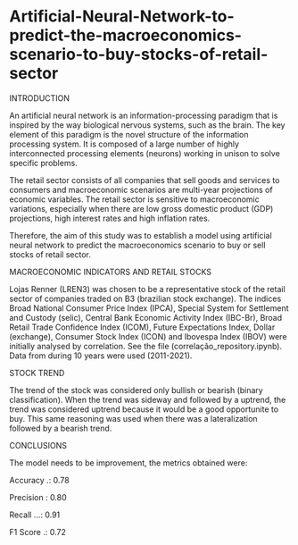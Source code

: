# Artificial-Neural-Network-to-predict-the-macroeconomics-scenario-to-buy-stocks-of-retail-sector

INTRODUCTION 

An artificial neural network is an information-processing paradigm that is inspired by the way biological nervous systems, such as the brain. The key element of this paradigm is the novel structure of the information processing system. It is composed of a large number of highly interconnected processing elements (neurons) working in unison to solve specific problems.

The retail sector consists of all companies that sell goods and services to consumers and macroeconomic scenarios are multi-year projections of economic variables. The retail sector is sensitive to macroeconomic variations, especially when there are low gross domestic product (GDP) projections, high interest rates and high inflation rates.

Therefore, the aim of this study was to establish a model using artificial neural network to predict the macroeconomics scenario to buy or sell stocks of retail sector.

MACROECONOMIC INDICATORS AND RETAIL STOCKS

Lojas Renner (LREN3) was chosen to be a representative stock of the retail sector of companies traded on B3 (brazilian stock exchange).  The indices Broad National Consumer Price Index (IPCA), Special System for Settlement and Custody (selic), Central Bank Economic Activity Index (IBC-Br), Broad Retail Trade Confidence Index (ICOM), Future Expectations Index, Dollar (exchange), Consumer Stock Index (ICON) and Ibovespa Index (IBOV) were initially analysed by correlation. See the file (correlação_repository.ipynb). Data from during 10 years were used (2011-2021). 

STOCK TREND

The trend of the stock was considered only bullish or bearish (binary classification). When the trend was sideway and followed by a uptrend, the trend was considered uptrend because it would be a good opportunite to buy. This same reasoning was used when there was a lateralization followed by a bearish trend.

CONCLUSIONS

The model needs to be improvement, the metrics obtained were: 

Accuracy .:  0.78

Precision :  0.80

Recall ...:  0.91

F1 Score .:  0.72
